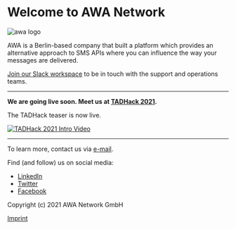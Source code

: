 # Welcome to AWA Network

![awa logo](https://avatars3.githubusercontent.com/u/75868412?s=200&v=4)

AWA is a Berlin-based company that built a platform which provides an alternative approach to SMS APIs where you can influence the way your messages are delivered.

[Join our Slack workspace](https://join.slack.com/t/awa-community/shared_invite/zt-vnkkfahs-VJHw8AxtR30Ho3lZ8eqpOQ) to be in touch with the support and operations teams.

---

**We are going live soon. Meet us at [TADHack 2021](https://tadhack.com/2021/).**

The TADHack teaser is now live.

[![TADHack 2021 Intro Video](https://img.youtube.com/vi/KfzD_1QrFww/0.jpg)](http://www.youtube.com/watch?v=KfzD_1QrFww&t=10 "TADHack 2021 Intro Video")

---

To learn more, contact us via [e-mail](mailto:info@awa.network).

Find (and follow) us on social media:

- [LinkedIn](https://www.linkedin.com/company/awa-network)
- [Twitter](https://twitter.com/awa_network)
- [Facebook](https://www.facebook.com/awa.network.gmbh)

Copyright (c) 2021 AWA Network GmbH

[Imprint](https://awa.network/imprint)
